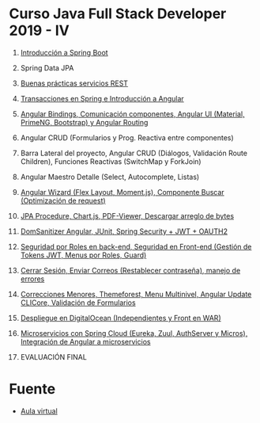 
# Curso Java Full Stack Developer 2019 - IV

1) [Introducción a Spring Boot](introduccion-a-spring-boot.md)

2) Spring Data JPA

3) [Buenas prácticas servicios REST](buenas-practicas-servicios-rest.md)

4) [Transacciones en Spring e Introducción a Angular](transacciones-spring-intro-angular.md)

5) [Angular Bindings, Comunicación componentes, Angular UI (Material, PrimeNG, Bootstrap) y Angular Routing](angular-bindings-ui-routing.md)

6) Angular CRUD (Formularios y Prog. Reactiva entre componentes)

7) Barra Lateral del proyecto, Angular CRUD (Diálogos, Validación Route Children), Funciones Reactivas (SwitchMap y ForkJoin)

8) Angular Maestro Detalle (Select, Autocomplete, Listas)

9) [Angular Wizard (Flex Layout, Moment.js), Componente Buscar (Optimización de request)](angular-wizard-buscar.md)

10) [JPA Procedure, Chart.js, PDF-Viewer, Descargar arreglo de bytes](jpa-procedure-chart.js-arreglo-bytes.md)

11) [DomSanitizer Angular, JUnit, Spring Security + JWT + OAUTH2](domsanitizer-junit-spring-security.md)

12) [Seguridad por Roles en back-end, Seguridad en Front-end (Gestión de Tokens JWT, Menus por Roles, Guard)](seguridad-por-rol-back-front.md)

13) [Cerrar Sesión, Enviar Correos (Restablecer contraseña), manejo de errores](cerrar-sesion-enviar-correos-errores.md)

14) [Correcciones Menores, Themeforest, Menu Multinivel, Angular Update CLICore, Validación de Formularios](correcciones-menores-validacion-formularios.md)

15) [Despliegue en DigitalOcean (Independientes y Front en WAR)](despliegue-en-digital-ocean.md)

16) [Microservicios con Spring Cloud (Eureka, Zuul, AuthServer y Micros), Integración de Angular a microservicios](microservicios-en-spring-cloud.md)

17) EVALUACIÓN FINAL


# Fuente

- [Aula virtual](https://www.mitocode.com/campus/#/sessions/signin)
